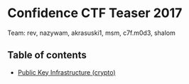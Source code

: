 # Confidence CTF Teaser 2017

Team: rev, nazywam, akrasuski1, msm, c7f.m0d3, shalom

## Table of contents

* [Public Key Infrastructure (crypto)](pki)
